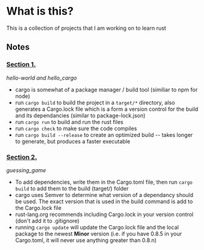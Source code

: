 # What is this?

This is a collection of projects that I am working on to learn rust

## **Notes**

### [Section 1.](https://doc.rust-lang.org/book/ch01-03-hello-cargo.html)
*hello-world and hello_cargo*

- cargo is somewhat of a package manager / build tool (similiar to npm for node)
- run `cargo build` to build the project in a `target/*` directory, also generates a Cargo.lock file which is a form a version control for the build and its dependancies (similar to package-lock.json)
- run `cargo run` to build and run the rust files
- run `cargo check` to make sure the code compiles
- run `cargo build --release` to create an optimized build -- takes longer to generate, but produces a faster executable

### [Section 2.](https://doc.rust-lang.org/book/ch02-00-guessing-game-tutorial.html)
*guessing_game*

- To add dependencies, write them in the Cargo.toml file, then run `cargo build` to add them to the build (target/) folder
- cargo uses Semver to determine what version of a dependancy should be used.  The exact version that is used in the build command is add to the Cargo.lock file
- rust-lang.org recommends including Cargo.lock in your version control (don't add it to .gitignore)
- running `cargo update` will update the Cargo.lock file and the local package to the newest **Minor** version (i.e. if you have 0.8.5 in your Cargo.toml, it will never use anything greater than 0.8.n)
